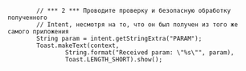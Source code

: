             // *** 2 *** Проводите проверку и безопасную обработку полученного
            // Intent, несмотря на то, что он был получен из того же самого приложения
            String param = intent.getStringExtra("PARAM");
            Toast.makeText(context,
                    String.format("Received param: \"%s\"", param),
                    Toast.LENGTH_SHORT).show();